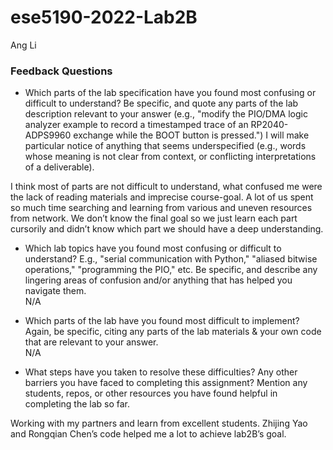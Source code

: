 # ese5190-2022-Lab2B
Ang Li

### Feedback Questions

-	Which parts of the lab specification have you found most confusing or difficult to understand? Be specific, and quote any parts of the lab description relevant to your answer (e.g., "modify the PIO/DMA logic analyzer example to record a timestamped trace of an RP2040-ADPS9960 exchange while the BOOT button is pressed.") I will make particular notice of anything that seems underspecified (e.g., words whose meaning is not clear from context, or conflicting interpretations of a deliverable).  

   I think most of parts are not difficult to understand, what confused me were the lack of reading materials and imprecise course-goal. A lot of us spent so much time searching and learning from various and uneven resources from network. We don’t know the final goal so we just learn each part cursorily and didn’t know which part we should have a deep understanding.  

-	Which lab topics have you found most confusing or difficult to understand? E.g., "serial communication with Python," "aliased bitwise operations," "programming the PIO," etc. Be specific, and describe any lingering areas of confusion and/or anything that has helped you navigate them.  
N/A  

-	Which parts of the lab have you found most difficult to implement? Again, be specific, citing any parts of the lab materials & your own code that are relevant to your answer.  
N/A  

-	What steps have you taken to resolve these difficulties? Any other barriers you have faced to completing this assignment? Mention any students, repos, or other resources you have found helpful in completing the lab so far.  

   Working with my partners and learn from excellent students. Zhijing Yao and Rongqian Chen’s code helped me a lot to achieve lab2B’s goal. 
